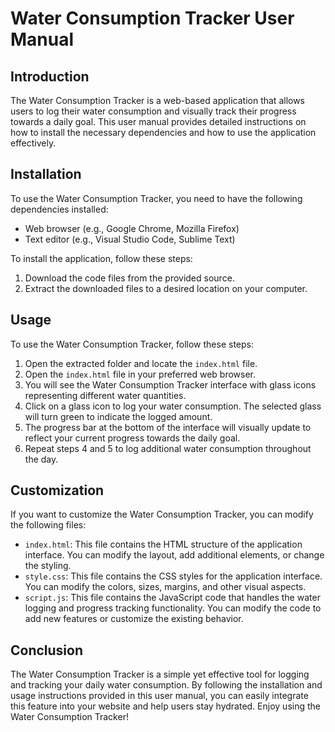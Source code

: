 # Water Consumption Tracker User Manual

## Introduction

The Water Consumption Tracker is a web-based application that allows users to log their water consumption and visually track their progress towards a daily goal. This user manual provides detailed instructions on how to install the necessary dependencies and how to use the application effectively.

## Installation

To use the Water Consumption Tracker, you need to have the following dependencies installed:

- Web browser (e.g., Google Chrome, Mozilla Firefox)
- Text editor (e.g., Visual Studio Code, Sublime Text)

To install the application, follow these steps:

1. Download the code files from the provided source.
2. Extract the downloaded files to a desired location on your computer.

## Usage

To use the Water Consumption Tracker, follow these steps:

1. Open the extracted folder and locate the `index.html` file.
2. Open the `index.html` file in your preferred web browser.
3. You will see the Water Consumption Tracker interface with glass icons representing different water quantities.
4. Click on a glass icon to log your water consumption. The selected glass will turn green to indicate the logged amount.
5. The progress bar at the bottom of the interface will visually update to reflect your current progress towards the daily goal.
6. Repeat steps 4 and 5 to log additional water consumption throughout the day.

## Customization

If you want to customize the Water Consumption Tracker, you can modify the following files:

- `index.html`: This file contains the HTML structure of the application interface. You can modify the layout, add additional elements, or change the styling.
- `style.css`: This file contains the CSS styles for the application interface. You can modify the colors, sizes, margins, and other visual aspects.
- `script.js`: This file contains the JavaScript code that handles the water logging and progress tracking functionality. You can modify the code to add new features or customize the existing behavior.

## Conclusion

The Water Consumption Tracker is a simple yet effective tool for logging and tracking your daily water consumption. By following the installation and usage instructions provided in this user manual, you can easily integrate this feature into your website and help users stay hydrated. Enjoy using the Water Consumption Tracker!
